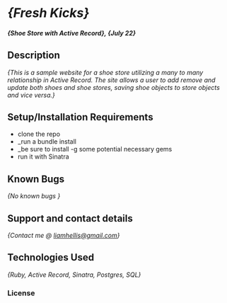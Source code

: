 # _{Fresh Kicks}_

#### _{Shoe Store with Active Record}, {July 22}_

## Description

_{This is a sample website for a shoe store utilizing a many to many relationship in Active Record. The site allows a user to add remove and update both shoes and shoe stores, saving shoe objects to store objects and vice versa.}_

## Setup/Installation Requirements

* clone the repo
* _run a bundle install
* _be sure to install -g some potential necessary gems
* run it with Sinatra

## Known Bugs

_{No known bugs }_

## Support and contact details

_{Contact me @ liamhellis@gmail.com}_

## Technologies Used

_{Ruby, Active Record, Sinatra, Postgres, SQL}_

### License
